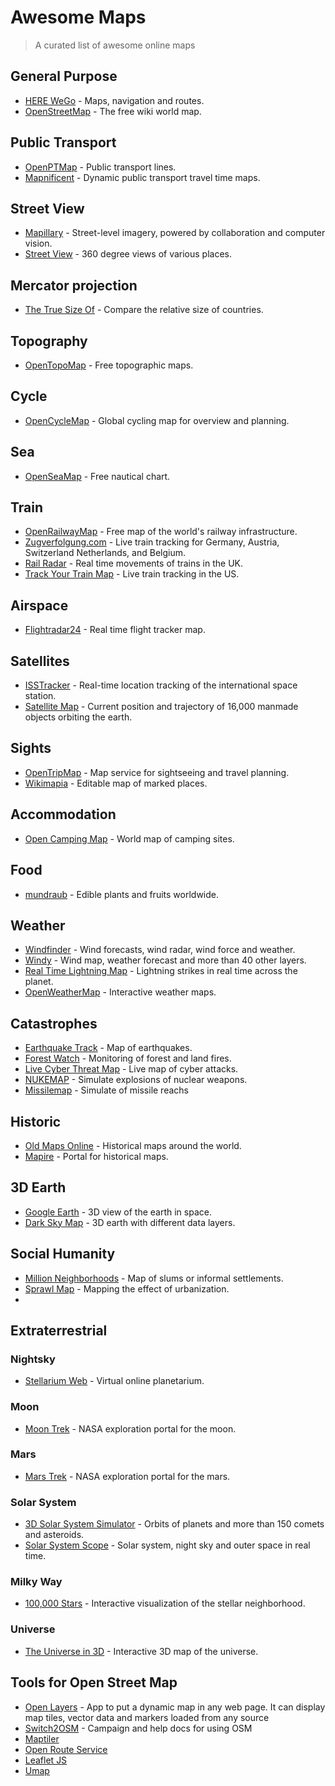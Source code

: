 # Awesome Maps

> A curated list of awesome online maps

## General Purpose

* [HERE WeGo](https://wego.here.com/) - Maps, navigation and routes.
* [OpenStreetMap](https://www.openstreetmap.org/) - The free wiki world map.

## Public Transport

* [OpenPTMap](http://openptmap.org/) - Public transport lines.
* [Mapnificent](https://www.mapnificent.net/) - Dynamic public transport travel time maps.

## Street View

* [Mapillary](https://www.mapillary.com/app/) - Street-level imagery, powered by collaboration and computer vision.
* [Street View](https://www.google.com/maps/) - 360 degree views of various places.

## Mercator projection

* [The True Size Of](https://thetruesize.com/) - Compare the relative size of countries.

## Topography

* [OpenTopoMap](https://opentopomap.org/) - Free topographic maps.

## Cycle

* [OpenCycleMap](https://www.opencyclemap.org/) - Global cycling map for overview and planning.

## Sea

* [OpenSeaMap](https://map.openseamap.org/) - Free nautical chart.

## Train

* [OpenRailwayMap](https://www.openrailwaymap.org/) - Free map of the world's railway infrastructure.
* [Zugverfolgung.com](https://www.zugverfolgung.com/) - Live train tracking for Germany, Austria, Switzerland Netherlands, and Belgium.
* [Rail Radar](http://raildar.co.uk/radar.html) - Real time movements of trains in the UK.
* [Track Your Train Map](https://www.amtrak.com/track-your-train.html) - Live train tracking in the US.

## Airspace

* [Flightradar24](https://www.flightradar24.com/) - Real time flight tracker map.

## Satellites

* [ISSTracker](http://www.isstracker.com/) - Real-time location tracking of the international space station.
* [Satellite Map](https://maps.esri.com/rc/sat2/index.html) - Current position and trajectory of 16,000 manmade objects orbiting the earth.

## Sights

* [OpenTripMap](https://opentripmap.com/) - Map service for sightseeing and travel planning.
* [Wikimapia](https://wikimapia.org/) - Editable map of marked places.

## Accommodation

* [Open Camping Map](https://opencampingmap.org) - World map of camping sites.

## Food

* [mundraub](https://mundraub.org/map) - Edible plants and fruits worldwide.

## Weather

* [Windfinder](https://www.windfinder.com/) - Wind forecasts, wind radar, wind force and weather.
* [Windy](https://www.windy.com/) - Wind map, weather forecast and more than 40 other layers.
* [Real Time Lightning Map](https://www.lightningmaps.org/) - Lightning strikes in real time across the planet.
* [OpenWeatherMap](https://openweathermap.org/weathermap) - Interactive weather maps.

## Catastrophes

* [Earthquake Track](https://earthquaketrack.com/) - Map of earthquakes.
* [Forest Watch](https://fires.globalforestwatch.org/map) - Monitoring of forest and land fires.
* [Live Cyber Threat Map](https://threatmap.checkpoint.com/) - Live map of cyber attacks.
* [NUKEMAP](https://nuclearsecrecy.com/nukemap/) - Simulate explosions of nuclear weapons.
* [Missilemap](https://nuclearsecrecy.com/missilemap/) - Simulate of missile reachs

## Historic

* [Old Maps Online](https://www.oldmapsonline.org) - Historical maps around the world.
* [Mapire](https://mapire.eu/) - Portal for historical maps.

## 3D Earth

* [Google Earth](https://earth.google.com/web/) - 3D view of the earth in space.
* [Dark Sky Map](https://maps.darksky.net/?3d) - 3D earth with different data layers.

## Social Humanity

* [Million Neighborhoods](https://millionneighborhoods.org/) - Map of slums or informal settlements.
* [Sprawl Map](https://sprawlmap.org/) - Mapping the effect of urbanization.
* 
## Extraterrestrial

### Nightsky

* [Stellarium Web](https://stellarium-web.org/) - Virtual online planetarium.

### Moon

* [Moon Trek](https://trek.nasa.gov/moon/) - NASA exploration portal for the moon.

### Mars

* [Mars Trek](https://trek.nasa.gov/mars/) - NASA exploration portal for the mars.

### Solar System

* [3D Solar System Simulator](https://theskylive.com/3dsolarsystem) - Orbits of planets and more than 150 comets and asteroids.
* [Solar System Scope](https://www.solarsystemscope.com/) - Solar system, night sky and outer space in real time.

### Milky Way

* [100,000 Stars](https://stars.chromeexperiments.com/) - Interactive visualization of the stellar neighborhood.

### Universe

* [The Universe in 3D](https://in-the-sky.org/ngc3d.php) - Interactive 3D map of the universe.

## Tools for Open Street Map

* [Open Layers](https://openlayers.org/) -  App to put a dynamic map in any web page. It can display map tiles, vector data and markers loaded from any source
* [Switch2OSM](https://switch2osm.org/) - Campaign and help docs for using OSM
* [Maptiler](http://maptiler.com/maps)
* [Open Route Service](https://maps.openrouteservice.org/directions)
* [Leaflet JS](https://leafletjs.com/)
* [Umap](https://umap.openstreetmap.fr/en/)

